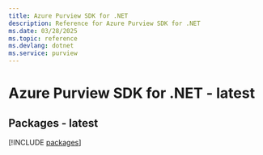 ```yaml
---
title: Azure Purview SDK for .NET
description: Reference for Azure Purview SDK for .NET
ms.date: 03/28/2025
ms.topic: reference
ms.devlang: dotnet
ms.service: purview
---
```

# Azure Purview SDK for .NET - latest
## Packages - latest
[!INCLUDE [packages](purview-index.md)]
